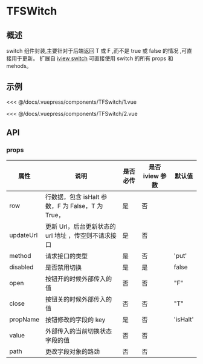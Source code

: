 # TFSWitch

## 概述

switch 组件封装,主要针对于后端返回 T 或 F ,而不是 true 或 false 的情况 ,可直接用于更新。
扩展自 [iview switch](https://www.iviewui.com/components/switch) 可直接使用 switch 的所有 props 和 mehods。

## 示例

<demo-block title='1. 基础用法' desc='状态开关的基础用法。'>
  <div slot='demo'><TFSwitch-1></TFSwitch-1></div>
  <div slot='code'>

<<< @/docs/.vuepress/components/TFSwitch/1.vue

  </div>
</demo-block>

<demo-block title='2.在 AutoTable 中使用' >
  <div slot='demo'><TFSwitch-2></TFSwitch-2></div>
  <div slot='code'>

<<< @/docs/.vuepress/components/TFSwitch/2.vue

  </div>
</demo-block>

## API

### props

| 属性      | 说明                                                 | 是否必传 | 是否 iview 参数 | 默认值   |
| --------- | ---------------------------------------------------- | -------- | --------------- | -------- |
| row       | 行数据，包含 isHalt 参数，F 为 False，T 为 True，    | 是       | 否              |          |
| updateUrl | 更新 Url，后台更新状态的 url 地址 ，传空则不请求接口 | 是       | 否              |          |
| method    | 请求接口的类型                                       | 是       | 否              | 'put'    |
| disabled  | 是否禁用切换                                         | 是       | 是              | false    |
| open      | 按钮开的时候外部传入的值                             | 否       | 否              | "F"      |
| close     | 按钮关的时候外部传入的值                             | 否       | 否              | "T"      |
| propName  | 按钮修改的字段的 key                                 | 是       | 否              | 'isHalt' |
| value     | 外部传入的当前切换状态字段的值                       | 否       | 否              |          |
| path      | 更改字段对象的路劲                                   | 否       | 否              |          |
